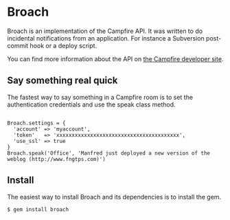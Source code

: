 # Broach

Broach is an implementation of the Campfire API. It was written to do
incidental notifications from an application. For instance a Subversion
post-commit hook or a deploy script.

You can find more information about the API on
[the Campfire developer site](http://developer.37signals.com/campfire).

## Say something real quick

The fastest way to say something in a Campfire room is to set the
authentication credentials and use the speak class method.

<pre><code>
Broach.settings = {
  'account' => 'myaccount',
  'token'   => 'xxxxxxxxxxxxxxxxxxxxxxxxxxxxxxxxxxxxxxxx',
  'use_ssl' => true
}
Broach.speak('Office', 'Manfred just deployed a new version of the weblog (http://www.fngtps.com)')
</code></pre>

## Install

The easiest way to install Broach and its dependencies is to install the gem.

<pre><code>$ gem install broach</code></pre>